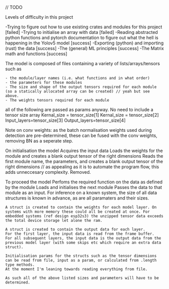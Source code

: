 // TODO

Levels of difficulty in this project

-Trying to figure out how to use existing crates and modules for this project [failed]
-Trying to initialise an array with data [failed]
-Reading abstracted python functions and pytorch documentation to figure out what the hell is happening in the Yolov5 model [success]
-Exporting (python) and importing (rust) the data [success]
-The  (general) ML principles   [success]
-The Matrix math and functions [success]

The model is composed of files containing a variety of lists/arrays/tensors such as

	- the module/layer names (i.e. what functions and in what order)
	- the parameters for these modules
	- The size and shape of the output tensors required for each module (so a statically allocated array can be created) // yeah but see above.
	- The weights tensors required for each module

 all of the following are passed as params anyway. No need to include a tensor size array
Kernal_size = tensor_size[1]
Kernal_size = tensor_size[2]
Input_layers=tensor_size[3]
Output_layers=tensor_size[4]

Note on conv weights: as the batch normalisation weights used during detection are pre-determined, these can be fused with the conv weights, removing BN as a seperate step. 
	
On initialisation the model
	Acquires the input data
	Loads the weights for the module
	and creates a blank output tensor of the right dimensions
	Reads the first module name, the parameters, and creates a blank output tensor of the right dimensions // as appealing as it is to automate the program flow, this adds unneccesary complexity. Removed.
	
	
To proceed the model
	Perfoms the required function on the data as defined by the module
	Loads and initialises the next module
	Passes the data to that module as an input.
    For inference on a known system, the size of all data structures is known in advance, as are all paramaters and their sizes. 

    A struct is created to contain the weights for each model layer. On systems with more memory these could all be created at once. For embedded systems (ref design esp32s3) the unzipped tensor data exceeds the total device storage let alone the ram.
    
    A struct is created to contain the output data for each layer. 
    For the first layer, the input data is read from the frame buffer.
    For all subsequent layers, the input data is the output data from the previous model layer (with some skips etc which require an extra data struct).
    
    Initialisation params for the structs such as the tensor dimensions can be read from file, input as a param, or calculated from .length type methods.
    At the moment I'm leaning towards reading everything from file.
    
    As such all of the above listed sizes and parameters will have to be determined.
    
    
